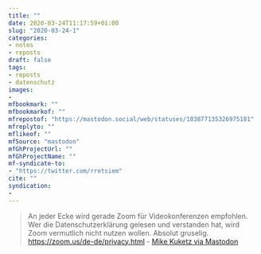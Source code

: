 ```yaml
---
title: ""
date: 2020-03-24T11:17:59+01:00
slug: "2020-03-24-1"
categories:
- notes
- reposts
draft: false
tags:
- reposts
- datenschutz
images:
-
mfbookmark: ""
mfbookmarkof: ""
mfrepostof: "https://mastodon.social/web/statuses/103877135326975181"
mfreplyto: ""
mflikeof: ""
mfSource: "mastodon"
mfGhProjectUrl: ""
mfGhProjectName: ""
mf-syndicate-to:
- "https://twitter.com/rretsiem"
cite: ""
syndication:
-
---
```


> An jeder Ecke wird gerade Zoom für Videokonferenzen empfohlen. Wer die Datenschutzerklärung gelesen und verstanden hat, wird Zoom vermutlich nicht nutzen wollen. Absolut gruselig.
> https://zoom.us/de-de/privacy.html - [Mike Kuketz via Mastodon](https://social.tchncs.de/@kuketzblog)
